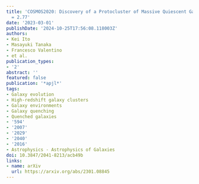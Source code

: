 ```yaml
---
title: 'COSMOS2020: Discovery of a Protocluster of Massive Quiescent Galaxies at z
  = 2.77'
date: '2023-03-01'
publishDate: '2024-10-25T17:56:08.118003Z'
authors:
- Kei Ito
- Masayuki Tanaka
- Francesco Valentino
- et al.
publication_types:
- '2'
abstract: ''
featured: false
publication: '*apjl*'
tags:
- Galaxy evolution
- High-redshift galaxy clusters
- Galaxy environments
- Galaxy quenching
- Quenched galaxies
- '594'
- '2007'
- '2029'
- '2040'
- '2016'
- Astrophysics - Astrophysics of Galaxies
doi: 10.3847/2041-8213/acb49b
links:
- name: arXiv
  url: https://arxiv.org/abs/2301.08845
---
```

